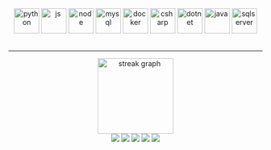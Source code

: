 <div>
  <div align="center">
    <img height='50px' src="https://cdn.jsdelivr.net/gh/devicons/devicon@latest/icons/python/python-plain.svg" alt="python" />
    <img height='50px' src="https://cdn.jsdelivr.net/gh/devicons/devicon@latest/icons/javascript/javascript-plain.svg" alt="js" />
    <img height='50px' src="https://cdn.jsdelivr.net/gh/devicons/devicon@latest/icons/nodejs/nodejs-line-wordmark.svg" alt="node" />
    <img height='50px'src="https://cdn.jsdelivr.net/gh/devicons/devicon@latest/icons/mysql/mysql-original-wordmark.svg" alt="mysql"/>
    <img height='50px'src="https://cdn.jsdelivr.net/gh/devicons/devicon@latest/icons/docker/docker-original-wordmark.svg" alt="docker"/>
    <img height='50px'src="https://cdn.jsdelivr.net/gh/devicons/devicon@latest/icons/csharp/csharp-original.svg" alt="csharp"/>
    <img height='50px'src="https://cdn.jsdelivr.net/gh/devicons/devicon@latest/icons/dot-net/dot-net-original.svg" alt="dotnet"/>
    <img height='50px'src="https://cdn.jsdelivr.net/gh/devicons/devicon@latest/icons/java/java-plain.svg" alt="java"/>
    <img height='50px'src="https://cdn.jsdelivr.net/gh/devicons/devicon@latest/icons/microsoftsqlserver/microsoftsqlserver-original.svg" alt="sqlserver"/>
          
  </div>
  <br>
  <hr>
  <div align="center">
    <div>
      <img src="https://streak-stats.demolab.com/?user=wol-lucas&locale=en&mode=daily&theme=tokyonight&hide_border=true&border_radius=25" height="150" alt="streak graph"  />
    </div>
    <div>
      <img src="https://github-profile-summary-cards.vercel.app/api/cards/profile-details?username=wol-lucas&theme=tokyonight">
      <img src="https://github-profile-summary-cards.vercel.app/api/cards/repos-per-language?username=wol-lucas&theme=tokyonight">
      <img src="https://github-profile-summary-cards.vercel.app/api/cards/stats?username=wol-lucas&theme=tokyonight">
      <img src="https://github-profile-summary-cards.vercel.app/api/cards/most-commit-language?username=wol-lucas&theme=tokyonight">
      <img src="https://github-profile-summary-cards.vercel.app/api/cards/productive-time?username=wol-lucas&theme=tokyonight">
     </div>
  </div>
  </div>
